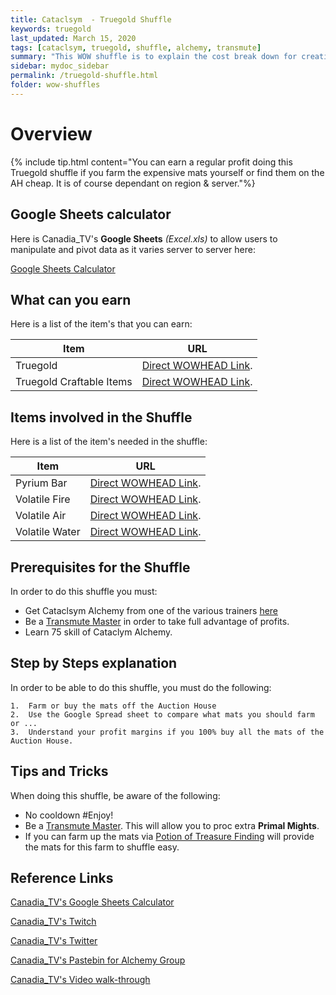 ```yaml
---
title: Cataclsym  - Truegold Shuffle
keywords: truegold
last_updated: March 15, 2020
tags: [cataclsym, truegold, shuffle, alchemy, transmute]
summary: "This WOW shuffle is to explain the cost break down for creating Trugold for raw mats to sell or create expensive craftable XMOG for profit"
sidebar: mydoc_sidebar
permalink: /truegold-shuffle.html
folder: wow-shuffles
---
```


# Overview
{% include tip.html content="You can earn a regular profit doing this Truegold shuffle if you farm the expensive mats yourself or find them on the AH cheap. It is of course dependant on region & server."%}

## Google Sheets calculator
Here is Canadia_TV's **Google Sheets** _(Excel.xls)_ to allow users to manipulate and pivot data as it varies server to server here:

[Google Sheets Calculator](https://docs.google.com/spreadsheets/d/1o9O1t3oiAVF_MxJvWQfQa2yLoidoUISJJtKcZeOEHbQ/edit#gid=1573153485)

## What can you earn

Here is a list of the item's that you can earn:

|Item|URL|
|-------|--------|
|Truegold|[Direct WOWHEAD Link](https://www.wowhead.com/item=58480/truegold#created-by-spell).|
|Truegold Craftable Items|[Direct WOWHEAD Link](https://www.wowhead.com/item=58480/truegold#reagent-for).|

## Items involved in the Shuffle

Here is a list of the item's needed in the shuffle:

|Item|URL|
|-------|--------|
|Pyrium Bar|[Direct WOWHEAD Link](https://www.wowhead.com/item=51950/pyrium-bar).|
|Volatile Fire|[Direct WOWHEAD Link](https://www.wowhead.com/item=52325/volatile-fire).|
|Volatile Air|[Direct WOWHEAD Link](https://www.wowhead.com/item=52328/volatile-air).|
|Volatile Water|[Direct WOWHEAD Link](https://www.wowhead.com/item=52326/volatile-water).|

## Prerequisites for the Shuffle
In order to do this shuffle you must:

* Get Cataclsym Alchemy from one of the various trainers [here](https://wow.gamepedia.com/Alchemy_trainers)
* Be a [Transmute Master](https://www.wowhead.com/quest=29482/transmutation-master) in order to take full advantage of profits.
* Learn 75 skill of Cataclym Alchemy.

## Step by Steps explanation
In order to be able to do this shuffle, you must do the following:

```
1.  Farm or buy the mats off the Auction House
2.  Use the Google Spread sheet to compare what mats you should farm or ...
3.  Understand your profit margins if you 100% buy all the mats of the Auction House.
```

## Tips and Tricks
When doing this shuffle, be aware of the following:

* No cooldown #Enjoy!
* Be a [Transmute Master](https://www.wowhead.com/quest=29482/transmutation-master). This will allow you to proc extra **Primal Mights**.
* If you can farm up the mats via [Potion of Treasure Finding](https://www.wowhead.com/item=58488/potion-of-treasure-finding) will provide the mats for this farm to shuffle easy.

## Reference Links
[Canadia_TV's Google Sheets Calculator](https://docs.google.com/spreadsheets/d/1o9O1t3oiAVF_MxJvWQfQa2yLoidoUISJJtKcZeOEHbQ/edit#gid=1573153485)

[Canadia_TV's Twitch](http://twitch.tv/canadia_tv)

[Canadia_TV's Twitter](https://twitter.com/canadia_tv)

[Canadia_TV's Pastebin for Alchemy Group](https://pastebin.com/ypPV7XuH)

[Canadia_TV's Video walk-through](https://www.youtube.com/watch?v=bahNtN-Z0yY&feature=youtu.be)
